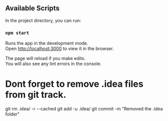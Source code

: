 ## Available Scripts

In the project directory, you can run:

### `npm start`

Runs the app in the development mode.\
Open [http://localhost:3000](http://localhost:3000) to view it in the browser.

The page will reload if you make edits.\
You will also see any lint errors in the console.

# Dont forget to remove .idea files from git track.
git rm .idea/ -r --cached
git add -u .idea/
git commit -m "Removed the .idea folder"